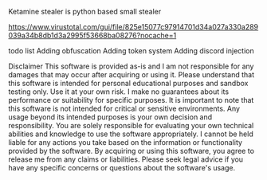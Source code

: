 Ketamine stealer is python based small stealer 

https://www.virustotal.com/gui/file/825e15077c97914701d34a027a330a289039a34b8db1d3a2995f53668ba08276?nocache=1

todo list 
        Adding obfuscation
        Adding token system
        Adding discord injection

Disclaimer
This software is provided as-is and I am not responsible for any damages that may occur after acquiring or using it. Please understand that this software is intended for personal educational purposes and sandbox testing only. Use it at your own risk. I make no guarantees about its performance or suitability for specific purposes. It is important to note that this software is not intended for critical or sensitive environments. Any usage beyond its intended purposes is your own decision and responsibility. You are solely responsible for evaluating your own technical abilities and knowledge to use the software appropriately. I cannot be held liable for any actions you take based on the information or functionality provided by the software. By acquiring or using this software, you agree to release me from any claims or liabilities. Please seek legal advice if you have any specific concerns or questions about the software's usage.
